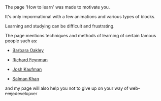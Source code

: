 The page 'How to learn' was made to motivate you.

It's only impormational with a few animations and various types of blocks.

Learning and studying can be difficult and frustrating.

The page mentions techniques and methods of learning of certain famous people such as:

- [Barbara Oakley](https://barbaraoakley.com/ "Oakley's website")

* [Richard Feynman](https://en.wikipedia.org/wiki/Richard_Feynman "Wiki page about Feynman")

* [Josh Kaufman](https://www.youtube.com/watch?v=5MgBikgcWnY "How to learn anything TED lecture")

* [Salman Khan](https://en.wikipedia.org/wiki/Salman_Khan "Khan's wiki page")

and my page will also help you not to give up on your way of web-~~ninja~~developver
